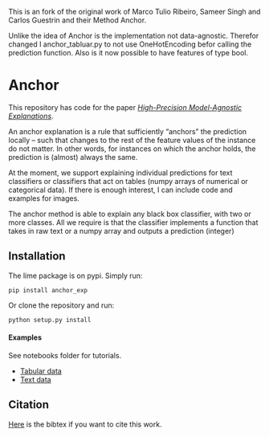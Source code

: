 This is an fork of the original work of Marco Tulio Ribeiro, Sameer Singh and Carlos Guestrin and their Method Anchor.

Unlike the idea of Anchor is the implementation not data-agnostic. Therefor changed I anchor_tabluar.py to not use OneHotEncoding befor calling the prediction function.
Also is it now possible to have features of type bool.

# Anchor
This repository has code for the paper [*High-Precision Model-Agnostic Explanations*](https://homes.cs.washington.edu/~marcotcr/aaai18.pdf).  

An anchor explanation is a rule that sufficiently “anchors” the
prediction locally – such that changes to the rest of the feature
values of the instance do not matter. In other words, for instances on which the anchor holds, the prediction is (almost)
always the same.

At the moment, we support explaining individual predictions for text classifiers or classifiers that act on tables (numpy arrays of numerical or categorical data). If there is enough interest, I can include code and examples for images.

The anchor method is able to explain any black box classifier, with two or more classes. All we require is that the classifier implements a function that takes in raw text or a numpy array and outputs a prediction (integer)

## Installation
The lime package is on pypi. Simply run:

    pip install anchor_exp
Or clone the repository and run:

    python setup.py install

#### Examples
See notebooks folder for tutorials.

- [Tabular data](https://github.com/marcotcr/anchor/blob/master/notebooks/Anchor%20on%20tabular%20data.ipynb)
- [Text data](https://github.com/marcotcr/anchor/blob/master/notebooks/Anchor%20for%20text.ipynb)

## Citation
[Here](https://homes.cs.washington.edu/~marcotcr/aaai18.bib) is the bibtex if you want to cite this work.
